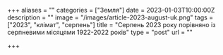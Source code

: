 +++
aliases = ""
categories = ["Земля"]
date = 2023-01-03T10:00:00Z
description = ""
image = "/images/article-2023-august-uk.png"
tags = ["2023", "клiмат", "серпень"]
title = "Серпень 2023 року порівняно із серпневими місяцями 1922-2022 років"
type = "post"
url = ""

+++
